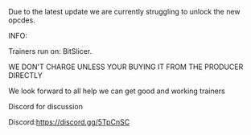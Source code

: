 Due to the latest update we are currently struggling to unlock the new opcdes.







INFO:

Trainers run on: BitSlicer.

WE DON'T CHARGE UNLESS YOUR BUYING IT FROM THE PRODUCER DIRECTLY

We look forward to all help we can get good and working trainers



Discord for discussion



Discord:https://discord.gg/5TpCnSC
